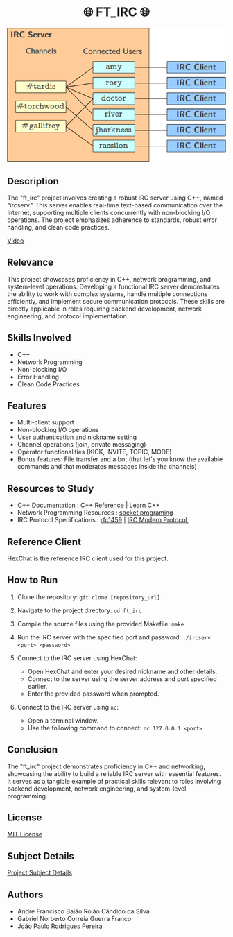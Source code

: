 <h1 align="center">
	🌐 FT_IRC 🌐
</h1>

![IRC Logo](irc_logo.png)


## Description

The "ft_irc" project involves creating a robust IRC server using C++, named "ircserv." This server enables real-time text-based communication over the Internet, supporting multiple clients concurrently with non-blocking I/O operations. The project emphasizes adherence to standards, robust error handling, and clean code practices.

[Video](https://www.linkedin.com/feed/update/urn:li:activity:7141443671475892224/)

## Relevance

This project showcases proficiency in C++, network programming, and system-level operations. Developing a functional IRC server demonstrates the ability to work with complex systems, handle multiple connections efficiently, and implement secure communication protocols. These skills are directly applicable in roles requiring backend development, network engineering, and protocol implementation.

## Skills Involved

- C++
- Network Programming
- Non-blocking I/O
- Error Handling
- Clean Code Practices

## Features

- Multi-client support
- Non-blocking I/O operations
- User authentication and nickname setting
- Channel operations (join, private messaging)
- Operator functionalities (KICK, INVITE, TOPIC, MODE)
- Bonus features: File transfer and a bot (that let's you know the available commands and that moderates messages inside the channels)

## Resources to Study

- C++ Documentation : [C++ Reference](https://en.cppreference.com/w/) | [Learn C++](https://www.learncpp.com)
- Network Programming Resources : [socket programing](https://www.geeksforgeeks.org/socket-programming-cc)
- IRC Protocol Specifications : [rfc1459](https://www.rfc-editor.org/rfc/rfc1459) | [IRC Modern Protocol](https://modern.ircdocs.horse), 

## Reference Client

HexChat is the reference IRC client used for this project.

## How to Run

1. Clone the repository: `git clone [repository_url]`
2. Navigate to the project directory: `cd ft_irc`
3. Compile the source files using the provided Makefile: `make`
4. Run the IRC server with the specified port and password: `./ircserv <port> <password>`
5. Connect to the IRC server using HexChat:
    - Open HexChat and enter your desired nickname and other details.
    - Connect to the server using the server address and port specified earlier.
    - Enter the provided password when prompted.

6. Connect to the IRC server using `nc`:
    - Open a terminal window.
    - Use the following command to connect: `nc 127.0.0.1 <port>`

## Conclusion

The "ft_irc" project demonstrates proficiency in C++ and networking, showcasing the ability to build a reliable IRC server with essential features. It serves as a tangible example of practical skills relevant to roles involving backend development, network engineering, and system-level programming.

## License

[MIT License](LICENSE)

## Subject Details

[Project Subject Details](en.subject.pdf)

## Authors

- André Francisco Baião Rolão Cândido da Silva
- Gabriel Norberto Correia Guerra Franco
- João Paulo Rodrigues Pereira


